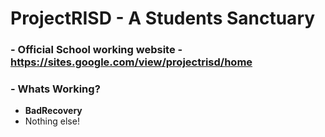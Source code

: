 # ProjectRISD - A Students Sanctuary
### - Official School working website - https://sites.google.com/view/projectrisd/home
### - Whats Working?
 - **BadRecovery**
 - Nothing else!
